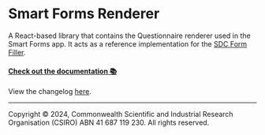 # Smart Forms Renderer

A React-based library that contains the Questionnaire renderer used in the Smart Forms app. 
It acts as a reference implementation for the [SDC Form Filler](https://hl7.org/fhir/uv/sdc/CapabilityStatement-sdc-form-filler.html).

<h4><a href="https://smartforms.csiro.au/docs/dev">Check out the documentation 📚</a></h4>

View the changelog [here](https://github.com/aehrc/smart-forms/blob/main/CHANGELOG.md).


---

Copyright © 2024, Commonwealth Scientific and Industrial Research Organisation (CSIRO) ABN 41 687 119 230. All rights reserved.
